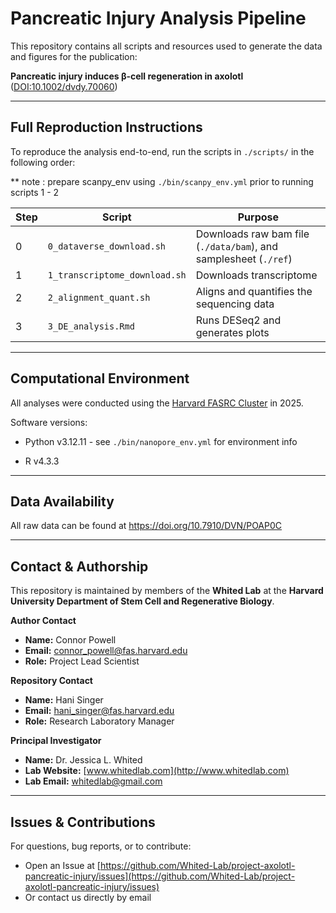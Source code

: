 # Pancreatic Injury Analysis Pipeline

This repository contains all scripts and resources used to generate the data and figures for the publication:

**Pancreatic injury induces β-cell regeneration in axolotl** ([DOI:10.1002/dvdy.70060](https://doi.org/10.1002/dvdy.70060))

---

## Full Reproduction Instructions

To reproduce the analysis end-to-end, run the scripts in `./scripts/` in the following order:

   ** note : prepare scanpy_env using `./bin/scanpy_env.yml` prior to running scripts 1 - 2

| Step | Script                                   | Purpose                                                                 |
|------|------------------------------------------|-------------------------------------------------------------------------|
| 0    | `0_dataverse_download.sh`                | Downloads raw bam file (`./data/bam`), and samplesheet (`./ref`) |
| 1    | `1_transcriptome_download.sh`                          | Downloads transcriptome                          |
| 2  | `2_alignment_quant.sh`                     | Aligns and quantifies the sequencing data                           |
| 3    | `3_DE_analysis.Rmd` | Runs DESeq2 and generates plots       |
---

## Computational Environment

All analyses were conducted using the [Harvard FASRC Cluster](https://www.rc.fas.harvard.edu/) in 2025.

Software versions:

- Python v3.12.11 - see `./bin/nanopore_env.yml` for environment info

- R v4.3.3

---

## Data Availability

All raw data can be found at https://doi.org/10.7910/DVN/POAP0C

---

## Contact & Authorship

This repository is maintained by members of the **Whited Lab** at the **Harvard University Department of Stem Cell and Regenerative Biology**.


**Author Contact**  
- **Name:** Connor Powell
- **Email:** [connor_powell@fas.harvard.edu](mailto:connor_powell@fas.harvard.edu)  
- **Role:** Project Lead Scientist

**Repository Contact**  
- **Name:** Hani Singer  
- **Email:** [hani_singer@fas.harvard.edu](mailto:hani_singer@fas.harvard.edu)  
- **Role:** Research Laboratory Manager

**Principal Investigator**  
- **Name:** Dr. Jessica L. Whited  
- **Lab Website:** [www.whitedlab.com](http://www.whitedlab.com)  
- **Lab Email:** [whitedlab@gmail.com](mailto:whitedlab@gmail.com)


---

## Issues & Contributions

For questions, bug reports, or to contribute:
- Open an Issue at [https://github.com/Whited-Lab/project-axolotl-pancreatic-injury/issues](https://github.com/Whited-Lab/project-axolotl-pancreatic-injury/issues)
- Or contact us directly by email
